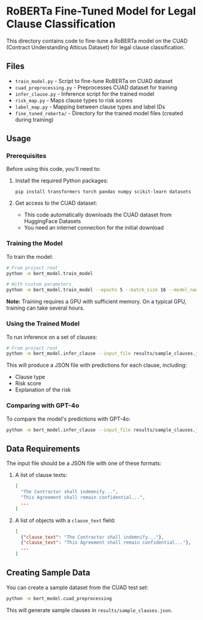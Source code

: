 # RoBERTa Fine-Tuned Model for Legal Clause Classification

This directory contains code to fine-tune a RoBERTa model on the CUAD (Contract Understanding Atticus Dataset) for legal clause classification.

## Files

- `train_model.py` - Script to fine-tune RoBERTa on CUAD dataset
- `cuad_preprocessing.py` - Preprocesses CUAD dataset for training
- `infer_clause.py` - Inference script for the trained model
- `risk_map.py` - Maps clause types to risk scores
- `label_map.py` - Mapping between clause types and label IDs
- `fine_tuned_roberta/` - Directory for the trained model files (created during training)

## Usage

### Prerequisites

Before using this code, you'll need to:

1. Install the required Python packages:
   ```
   pip install transformers torch pandas numpy scikit-learn datasets
   ```

2. Get access to the CUAD dataset:
   - This code automatically downloads the CUAD dataset from HuggingFace Datasets
   - You need an internet connection for the initial download

### Training the Model

To train the model:

```bash
# From project root
python -m bert_model.train_model

# With custom parameters
python -m bert_model.train_model --epochs 5 --batch_size 16 --model_name roberta-large
```

**Note:** Training requires a GPU with sufficient memory. On a typical GPU, training can take several hours.

### Using the Trained Model

To run inference on a set of clauses:

```bash
# From project root
python -m bert_model.infer_clause --input_file results/sample_clauses.json
```

This will produce a JSON file with predictions for each clause, including:
- Clause type
- Risk score
- Explanation of the risk

### Comparing with GPT-4o

To compare the model's predictions with GPT-4o:

```bash
python -m bert_model.infer_clause --input_file results/sample_clauses.json --compare_with_gpt results/gpt_predictions.json
```

## Data Requirements

The input file should be a JSON file with one of these formats:

1. A list of clause texts:
   ```json
   [
     "The Contractor shall indemnify...",
     "This Agreement shall remain confidential...",
     ...
   ]
   ```

2. A list of objects with a `clause_text` field:
   ```json
   [
     {"clause_text": "The Contractor shall indemnify..."},
     {"clause_text": "This Agreement shall remain confidential..."},
     ...
   ]
   ```

## Creating Sample Data

You can create a sample dataset from the CUAD test set:

```bash
python -m bert_model.cuad_preprocessing
```

This will generate sample clauses in `results/sample_clauses.json`.